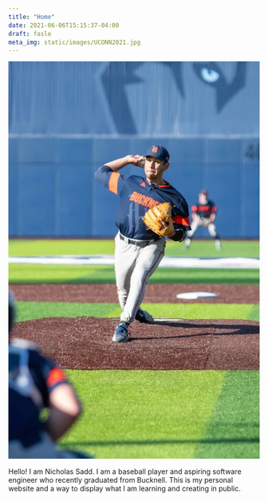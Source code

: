 ```yaml
---
title: "Home"
date: 2021-06-06T15:15:37-04:00
draft: fasle
meta_img: static/images/UCONN2021.jpg
---
```




<div class="profile">

![pitching photo](/UCONN2021.JPG#pitching)
</div>

Hello! I am Nicholas Sadd. I am a baseball player and aspiring software engineer who recently graduated from Bucknell. This is my personal website and a way to display what I am learning and creating in public. 